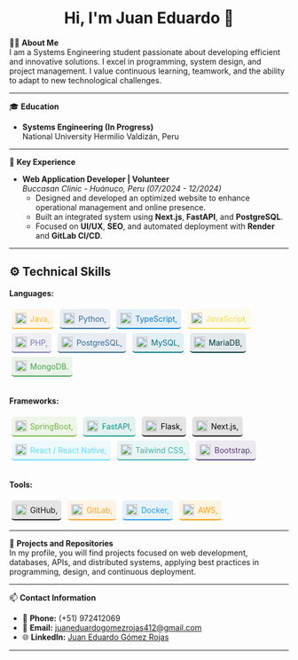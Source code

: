 <h1 align="center">Hi, I'm Juan Eduardo 👋</h1>

👨‍💻 **About Me**  
I am a Systems Engineering student passionate about developing efficient and innovative solutions. I excel in programming, system design, and project management. I value continuous learning, teamwork, and the ability to adapt to new technological challenges.

---

🎓 **Education**  
- **Systems Engineering (In Progress)**  
  National University Hermilio Valdizán, Peru
  
---

🌟 **Key Experience**  
- **Web Application Developer | Volunteer**  
  *Buccasan Clinic - Huánuco, Peru (07/2024 - 12/2024)*  
  - Designed and developed an optimized website to enhance operational management and online presence.  
  - Built an integrated system using **Next.js**, **FastAPI**, and **PostgreSQL**.  
  - Focused on **UI/UX**, **SEO**, and automated deployment with **Render** and **GitLab CI/CD**.  

---

## ⚙️ Technical Skills

<div>
  <strong>Languages:</strong></br></br>
  <span style="display: inline-flex; align-items: center; background-color: rgba(247,183,49,0.1); padding: 0.5em; border-radius: 5px; margin: 0.25em; border-bottom: 2px solid #F7B731;">
    <img src="https://cdn.jsdelivr.net/npm/simple-icons@v4/icons/java.svg" alt="Java" width="20" style="margin-right: 0.5em;" />
    <span style="color: #F7B731;">Java, </span>
  </span>
  <span style="display: inline-flex; align-items: center; background-color: rgba(48,105,152,0.1); padding: 0.5em; border-radius: 5px; margin: 0.25em; border-bottom: 2px solid #306998;">
    <img src="https://cdn.jsdelivr.net/npm/simple-icons@v4/icons/python.svg" alt="Python" width="20" style="margin-right: 0.5em;" />
    <span style="color: #306998;">Python, </span>
  </span>
  <span style="display: inline-flex; align-items: center; background-color: rgba(0,122,204,0.1); padding: 0.5em; border-radius: 5px; margin: 0.25em; border-bottom: 2px solid #007ACC;">
    <img src="https://cdn.jsdelivr.net/npm/simple-icons@v4/icons/typescript.svg" alt="TypeScript" width="20" style="margin-right: 0.5em;" />
    <span style="color: #007ACC;">TypeScript, </span>
  </span>
  <span style="display: inline-flex; align-items: center; background-color: rgba(240,219,79,0.1); padding: 0.5em; border-radius: 5px; margin: 0.25em; border-bottom: 2px solid #F0DB4F;">
    <img src="https://cdn.jsdelivr.net/npm/simple-icons@v4/icons/javascript.svg" alt="JavaScript" width="20" style="margin-right: 0.5em;" />
    <span style="color: #F0DB4F;">JavaScript, </span>
  </span>
  <span style="display: inline-flex; align-items: center; background-color: rgba(119,123,179,0.1); padding: 0.5em; border-radius: 5px; margin: 0.25em; border-bottom: 2px solid #777BB3;">
    <img src="https://cdn.jsdelivr.net/npm/simple-icons@v4/icons/php.svg" alt="PHP" width="20" style="margin-right: 0.5em;" />
    <span style="color: #777BB3;">PHP, </span>
  </span>
  <span style="display: inline-flex; align-items: center; background-color: rgba(51,103,145,0.1); padding: 0.5em; border-radius: 5px; margin: 0.25em; border-bottom: 2px solid #336791;">
    <img src="https://cdn.jsdelivr.net/npm/simple-icons@v4/icons/postgresql.svg" alt="PostgreSQL" width="20" style="margin-right: 0.5em;" />
    <span style="color: #336791;">PostgreSQL, </span>
  </span>
  <span style="display: inline-flex; align-items: center; background-color: rgba(0,117,143,0.1); padding: 0.5em; border-radius: 5px; margin: 0.25em; border-bottom: 2px solid #00758F;">
    <img src="https://cdn.jsdelivr.net/npm/simple-icons@v4/icons/mysql.svg" alt="MySQL" width="20" style="margin-right: 0.5em;" />
    <span style="color: #00758F;">MySQL, </span>
  </span>
  <span style="display: inline-flex; align-items: center; background-color: rgba(0,53,69,0.1); padding: 0.5em; border-radius: 5px; margin: 0.25em; border-bottom: 2px solid #003545;">
    <img src="https://cdn.jsdelivr.net/npm/simple-icons@v4/icons/mariadb.svg" alt="MariaDB" width="20" style="margin-right: 0.5em;" />
    <span style="color: #003545;">MariaDB, </span>
  </span>
  <span style="display: inline-flex; align-items: center; background-color: rgba(71,162,72,0.1); padding: 0.5em; border-radius: 5px; margin: 0.25em; border-bottom: 2px solid #47A248;">
    <img src="https://cdn.jsdelivr.net/npm/simple-icons@v4/icons/mongodb.svg" alt="MongoDB" width="20" style="margin-right: 0.5em;" />
    <span style="color: #47A248;">MongoDB.</span>
  </span>
</div></br>

<div style="margin-top: 1em;">
  <strong>Frameworks:</strong></br></br>
  <span style="display: inline-flex; align-items: center; background-color: rgba(109,179,63,0.1); padding: 0.5em; border-radius: 5px; margin: 0.25em; border-bottom: 2px solid #6DB33F;">
    <img src="https://cdn.jsdelivr.net/npm/simple-icons@v4/icons/springboot.svg" alt="SpringBoot" width="20" style="margin-right: 0.5em;" />
    <span style="color: #6DB33F;">SpringBoot, </span>
  </span>
  <span style="display: inline-flex; align-items: center; background-color: rgba(0,150,136,0.1); padding: 0.5em; border-radius: 5px; margin: 0.25em; border-bottom: 2px solid #009688;">
    <img src="https://cdn.jsdelivr.net/npm/simple-icons@v4/icons/fastapi.svg" alt="FastAPI" width="20" style="margin-right: 0.5em;" />
    <span style="color: #009688;">FastAPI, </span>
  </span>
  <span style="display: inline-flex; align-items: center; background-color: rgba(0,0,0,0.1); padding: 0.5em; border-radius: 5px; margin: 0.25em; border-bottom: 2px solid #000000;">
    <img src="https://cdn.jsdelivr.net/npm/simple-icons@v4/icons/flask.svg" alt="Flask" width="20" style="margin-right: 0.5em;" />
    <span style="color: #000000;">Flask, </span>
  </span>
  <span style="display: inline-flex; align-items: center; background-color: rgba(0,0,0,0.1); padding: 0.5em; border-radius: 5px; margin: 0.25em; border-bottom: 2px solid #000000;">
    <img src="https://cdn.jsdelivr.net/npm/simple-icons@4.25.0/icons/next-dot-js.svg" alt="Next.js" width="20" style="margin-right: 0.5em;" />
    <span style="color: #000000;">Next.js, </span>
  </span>
  <span style="display: inline-flex; align-items: center; background-color: rgba(97,218,251,0.1); padding: 0.5em; border-radius: 5px; margin: 0.25em; border-bottom: 2px solid #61DAFB;">
    <img src="https://cdn.jsdelivr.net/npm/simple-icons@v4/icons/react.svg" alt="React" width="20" style="margin-right: 0.5em;" />
    <span style="color: #61DAFB;">React / React Native, </span>
  </span>
  <span style="display: inline-flex; align-items: center; background-color: rgba(56,178,172,0.1); padding: 0.5em; border-radius: 5px; margin: 0.25em; border-bottom: 2px solid #38B2AC;">
    <img src="https://cdn.jsdelivr.net/npm/simple-icons@v4/icons/tailwindcss.svg" alt="Tailwind CSS" width="20" style="margin-right: 0.5em;" />
    <span style="color: #38B2AC;">Tailwind CSS, </span>
  </span>
  <span style="display: inline-flex; align-items: center; background-color: rgba(86,61,124,0.1); padding: 0.5em; border-radius: 5px; margin: 0.25em; border-bottom: 2px solid #563D7C;">
    <img src="https://cdn.jsdelivr.net/npm/simple-icons@v4/icons/bootstrap.svg" alt="Bootstrap" width="20" style="margin-right: 0.5em;" />
    <span style="color: #563D7C;">Bootstrap.</span>
  </span>
</div></br>

<div style="margin-top: 1em;">
  <strong>Tools:</strong></br></br>
  <span style="display: inline-flex; align-items: center; background-color: rgba(24,23,23,0.1); padding: 0.5em; border-radius: 5px; margin: 0.25em; border-bottom: 2px solid #181717;">
    <img src="https://cdn.jsdelivr.net/npm/simple-icons@v4/icons/github.svg" alt="GitHub" width="20" style="margin-right: 0.5em;" />
    <span style="color: #181717;">GitHub, </span>
  </span>
  <span style="display: inline-flex; align-items: center; background-color: rgba(252,161,33,0.1); padding: 0.5em; border-radius: 5px; margin: 0.25em; border-bottom: 2px solid #FCA121;">
    <img src="https://cdn.jsdelivr.net/npm/simple-icons@v4/icons/gitlab.svg" alt="GitLab" width="20" style="margin-right: 0.5em;" />
    <span style="color: #FCA121;">GitLab, </span>
  </span>
  <span style="display: inline-flex; align-items: center; background-color: rgba(36,150,237,0.1); padding: 0.5em; border-radius: 5px; margin: 0.25em; border-bottom: 2px solid #2496ED;">
    <img src="https://cdn.jsdelivr.net/npm/simple-icons@v4/icons/docker.svg" alt="Docker" width="20" style="margin-right: 0.5em;" />
    <span style="color: #2496ED;">Docker, </span>
  </span>
  <span style="display: inline-flex; align-items: center; background-color: rgba(255,153,0,0.1); padding: 0.5em; border-radius: 5px; margin: 0.25em; border-bottom: 2px solid #FF9900;">
    <img src="https://cdn.jsdelivr.net/npm/simple-icons@v4/icons/amazonaws.svg" alt="AWS" width="20" style="margin-right: 0.5em;" />
    <span style="color: #FF9900;">AWS, </span>
  </span>
</div>

---

🚀 **Projects and Repositories**  
In my profile, you will find projects focused on web development, databases, APIs, and distributed systems, applying best practices in programming, design, and continuous deployment.

---

📫 **Contact Information**  
- 📱 **Phone:** (+51) 972412069  
- 📧 **Email:** [juaneduardogomezrojas412@gmail.com](mailto:juaneduardogomezrojas412@gmail.com)  
- 🌐 **LinkedIn:** [Juan Eduardo Gómez Rojas](https://www.linkedin.com/in/juan-eduardo-gómez-rojas-1a4266127)  

---

